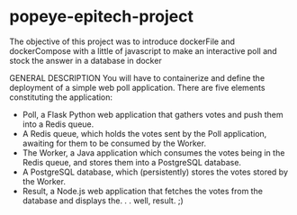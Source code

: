 # popeye-epitech-project
The objective of this project was to introduce dockerFile and dockerCompose with a little of javascript to make an interactive poll and stock the answer in a database in docker

GENERAL DESCRIPTION
You will have to containerize and define the deployment of a simple web poll application.
There are five elements constituting the application:
- Poll, a Flask Python web application that gathers votes and push them into a Redis queue.
- A Redis queue, which holds the votes sent by the Poll application, awaiting for them to be consumed by
the Worker.
- The Worker, a Java application which consumes the votes being in the Redis queue, and stores them into
a PostgreSQL database.
- A PostgreSQL database, which (persistently) stores the votes stored by the Worker.
- Result, a Node.js web application that fetches the votes from the database and displays the. . . well, result. ;)
